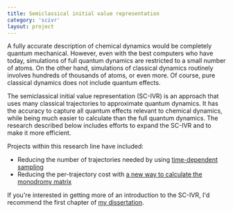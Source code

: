 ```yaml
---
title: Semiclassical initial value representation
category: 'scivr'
layout: project
---
```


A fully accurate description of chemical dynamics would be completely
quantum mechanical. However, even with the best computers who have today,
simulations of full quantum dynamics are restricted to a small number of
atoms. On the other hand, simulations of classical dynamics routinely
involves hundreds of thousands of atoms, or even more. Of course, pure
classical dynamics does not include quantum effects.

The semiclassical initial value representation (SC-IVR) is an approach that
uses many classical trajectories to approximate quantum dynamics. It
has the accuracy to capture all quantum effects relevant to chemical
dynamics, while being much easier to calculate than the full quantum
dynamics. The research described below includes efforts to expand the SC-IVR
and to make it more efficient.

Projects within this research line have included:

* Reducing the number of trajectories needed by using [time-dependent
  sampling](/research/time-dependent-scivr)
* Reducing the per-trajectory cost with [a new way to calculate the
  monodromy matrix](/research/pfd-monodromy)

If you're interested in getting more of an introduction to the SC-IVR, I'd
recommend the first chapter of [my dissertation](/thesis).
